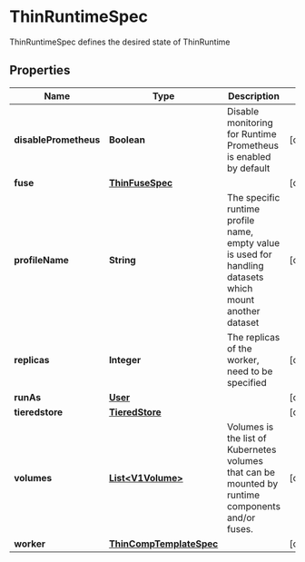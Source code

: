 

# ThinRuntimeSpec

ThinRuntimeSpec defines the desired state of ThinRuntime
## Properties

Name | Type | Description | Notes
------------ | ------------- | ------------- | -------------
**disablePrometheus** | **Boolean** | Disable monitoring for Runtime Prometheus is enabled by default |  [optional]
**fuse** | [**ThinFuseSpec**](ThinFuseSpec.md) |  |  [optional]
**profileName** | **String** | The specific runtime profile name, empty value is used for handling datasets which mount another dataset |  [optional]
**replicas** | **Integer** | The replicas of the worker, need to be specified |  [optional]
**runAs** | [**User**](User.md) |  |  [optional]
**tieredstore** | [**TieredStore**](TieredStore.md) |  |  [optional]
**volumes** | [**List&lt;V1Volume&gt;**](V1Volume.md) | Volumes is the list of Kubernetes volumes that can be mounted by runtime components and/or fuses. |  [optional]
**worker** | [**ThinCompTemplateSpec**](ThinCompTemplateSpec.md) |  |  [optional]



